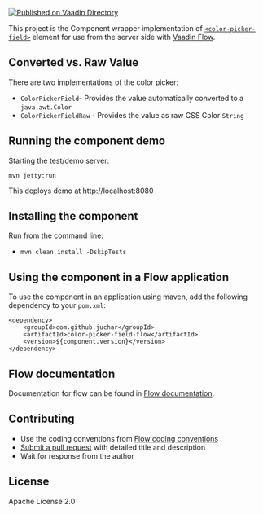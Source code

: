[![Published on Vaadin Directory](https://img.shields.io/badge/Vaadin%20Directory-published-00b4f0.svg)](https://vaadin.com/directory/component/jucharcolor-picker-field-flow)

This project is the Component wrapper implementation of [`<color-picker-field>`](https://github.com/Juchar/color-picker-field) element
for use from the server side with [Vaadin Flow](https://github.com/vaadin/flow).

## Converted vs. Raw Value
There are two implementations of the color picker:
 - `ColorPickerField`- Provides the value automatically converted to a `java.awt.Color`
 - `ColorPickerFieldRaw` - Provides the value as raw CSS Color `String`

## Running the component demo
Starting the test/demo server:
```
mvn jetty:run
```

This deploys demo at http://localhost:8080

## Installing the component
Run from the command line:
- `mvn clean install -DskipTests`

## Using the component in a Flow application
To use the component in an application using maven,
add the following dependency to your `pom.xml`:
```
<dependency>
    <groupId>com.github.juchar</groupId>
    <artifactId>color-picker-field-flow</artifactId>
    <version>${component.version}</version>
</dependency>
```

## Flow documentation
Documentation for flow can be found in [Flow documentation](https://github.com/vaadin/flow-and-components-documentation/blob/master/documentation/Overview.asciidoc).

## Contributing
- Use the coding conventions from [Flow coding conventions](https://github.com/vaadin/flow/tree/master/eclipse)
- [Submit a pull request](https://www.digitalocean.com/community/tutorials/how-to-create-a-pull-request-on-github) with detailed title and description
- Wait for response from the author

## License
Apache License 2.0
